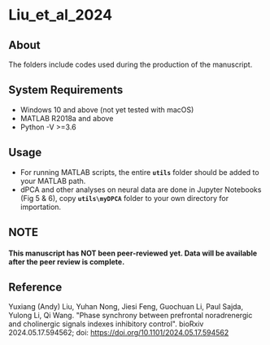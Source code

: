 # Liu_et_al_2024
## About
The folders include codes used during the production of the manuscript.

## System Requirements
- Windows 10 and above (not yet tested with macOS)
- MATLAB R2018a and above
- Python -V >=3.6

## Usage
- For running MATLAB scripts, the entire **`utils`** folder should be added to your MATLAB path.
- dPCA and other analyses on neural data are done in Jupyter Notebooks (Fig 5 & 6), copy **`utils\myDPCA`** folder to your own directory for importation.

## NOTE
#### This manuscript has NOT been peer-reviewed yet. Data will be available after the peer review is complete.
## Reference
Yuxiang (Andy) Liu, Yuhan Nong, Jiesi Feng, Guochuan Li, Paul Sajda, Yulong Li, Qi Wang. "Phase synchrony between prefrontal noradrenergic and cholinergic signals indexes inhibitory control". bioRxiv 2024.05.17.594562; doi: https://doi.org/10.1101/2024.05.17.594562
